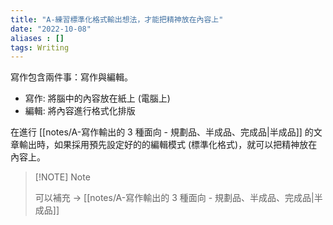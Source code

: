 ```yaml
---
title: "A-練習標準化格式輸出想法，才能把精神放在內容上"
date: "2022-10-08"
aliases : []
tags: Writing
---
```


寫作包含兩件事：寫作與編輯。

- 寫作: 將腦中的內容放在紙上 (電腦上)
- 編輯: 將內容進行格式化排版

在進行 [[notes/A-寫作輸出的 3 種面向 - 規劃品、半成品、完成品|半成品]] 的文章輸出時，如果採用預先設定好的的編輯模式 (標準化格式)，就可以把精神放在內容上。


> [!NOTE] Note
> 
> 可以補充 ->  [[notes/A-寫作輸出的 3 種面向 - 規劃品、半成品、完成品|半成品]]
